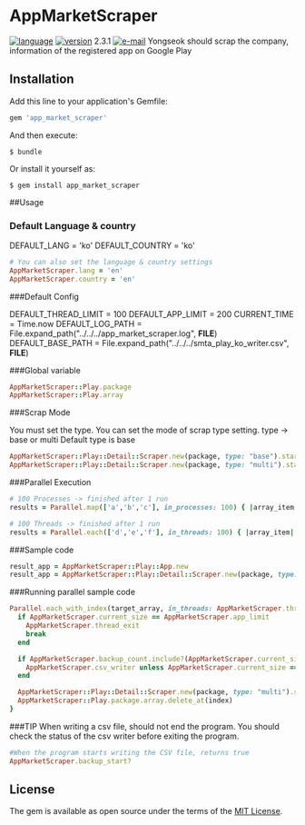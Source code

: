 # AppMarketScraper
[![language](https://img.shields.io/badge/language-ruby-coral.svg)]()
[![version](https://img.shields.io/badge/version-1.0.0-green.svg)]()
2.3.1
[![e-mail](https://img.shields.io/badge/email-taiyou88@naver.com-blue.svg)](mailto:taiyou88@naver.com)
  Yongseok should scrap the company, information of the registered app on Google Play
## Installation

Add this line to your application's Gemfile:

```ruby
gem 'app_market_scraper'
```

And then execute:

    $ bundle

Or install it yourself as:

    $ gem install app_market_scraper

##Usage

### Default Language & country
DEFAULT_LANG = 'ko'
DEFAULT_COUNTRY = 'ko'

```ruby
# You can also set the language & country settings
AppMarketScraper.lang = 'en'
AppMarketScraper.country = 'en'
```

###Default Config

DEFAULT_THREAD_LIMIT = 100
DEFAULT_APP_LIMIT = 200
CURRENT_TIME = Time.now
DEFAULT_LOG_PATH = File.expand_path("../../../app_market_scraper.log", __FILE__)
DEFAULT_BASE_PATH = File.expand_path("../../../smta_play_ko_writer.csv", __FILE__)

###Global variable

```ruby
AppMarketScraper::Play.package
AppMarketScraper::Play.array
```

###Scrap Mode

You must set the type.
You can set the mode of scrap type setting.
type -> base or multi
Default type is base

```ruby
AppMarketScraper::Play::Detail::Scraper.new(package, type: "base").start
AppMarketScraper::Play::Detail::Scraper.new(package, type: "multi").start
```

###Parallel Execution

```ruby
# 100 Processes -> finished after 1 run
results = Parallel.map(['a','b','c'], in_processes: 100) { |array_item| ... }

# 100 Threads -> finished after 1 run
results = Parallel.each(['d','e','f'], in_threads: 100) { |array_item| ... }
```

###Sample code

```ruby
result_app = AppMarketScraper::Play::App.new
result_app = AppMarketScraper::Play::Detail::Scraper.new(package, type: "base").start
```

###Running parallel sample code

```ruby
Parallel.each_with_index(target_array, in_threads: AppMarketScraper.thread_limit) { |package, index|
  if AppMarketScraper.current_size == AppMarketScraper.app_limit
    AppMarketScraper.thread_exit
    break
  end

  if AppMarketScraper.backup_count.include?(AppMarketScraper.current_size) && !AppMarketScraper.backup_count.nil?
    AppMarketScraper.csv_writer unless AppMarketScraper.current_size == 0
  end

  AppMarketScraper::Play::Detail::Scraper.new(package, type: "multi").start
  AppMarketScraper::Play.package.array.delete_at(index)
}
```

###TIP
When writing a csv file, should not end the program.
You should check the status of the csv writer before exiting the program.
```ruby
#When the program starts writing the CSV file, returns true
AppMarketScraper.backup_start?
```
<!-- ## Contributing -->

<!-- Bug reports and pull requests are welcome on GitHub at https://github.com/[USERNAME]/app_market_scraper. -->


## License

The gem is available as open source under the terms of the [MIT License](http://opensource.org/licenses/MIT).

